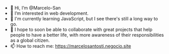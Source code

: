 - 👋 Hi, I’m @Marcelo-San
- 👀 I’m interested in web development.
- 🌱 I'm currently learning JavaScript, but I see there's still a long way to go.
- 💞️ I hope to soon be able to collaborate with great projects that help people to have a better life, with more awareness of their responsibilities as a global citizen.
- 📫 How to reach me: https://marcelosantosti.negocio.site

<!---
Marcelo-San/Marcelo-San is a ✨ special ✨ repository because its `README.md` (this file) appears on your GitHub profile.
You can click the Preview link to take a look at your changes.
--->
